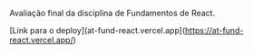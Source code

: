 Avaliação final da disciplina de Fundamentos de React.

[Link para o deploy](at-fund-react.vercel.app](https://at-fund-react.vercel.app/)


